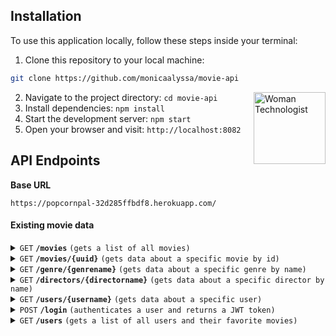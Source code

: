 ## Installation

To use this application locally, follow these steps inside your terminal:

1. Clone this repository to your local machine:
```bash
git clone https://github.com/monicaalyssa/movie-api
```
<img align="right" src="https://raw.githubusercontent.com/Tarikul-Islam-Anik/Telegram-Animated-Emojis/main/People/Woman%20Technologist.webp" alt="Woman Technologist" width="115"/>

2. Navigate to the project directory: `cd movie-api`
3. Install dependencies: `npm install`
4. Start the development server: `npm start`
5. Open your browser and visit: `http://localhost:8082`

## API Endpoints

**Base URL**
``` 
https://popcornpal-32d285ffbdf8.herokuapp.com/ 
```

#### Existing movie data

<details>
 <summary><code>GET</code> <code><b>/movies</b></code> <code>(gets a list of all movies)</code></summary>

##### Parameters

> | None |
> |---------------|

##### Responses

> | HTTP Code     | Content-Type                      | Response                                                            |
> |---------------|-----------------------------------|---------------------------------------------------------------------|
> | `200`         | `application/json; charset=utf-8`        | JSON array of objects 

</details>

<details>
 <summary><code>GET</code> <code><b>/movies/{uuid}</b></code> <code>(gets data about a specific movie by id)</code></summary>
 
##### Parameters

> | Name   | Data Type      | Description                                          |
> |--------|----------------|------------------------------------------------------|
> | `uuid` | string         | The specific movie id                 |


##### Responses

> | HTTP Code     | Content-Type                      | Response                                                            |
> |---------------|-----------------------------------|---------------------------------------------------------------------|
> | `200`         | `application/json; charset=utf-8`        | JSON object 
> | `500`         | `text/html; charset=utf-8`        | `"Error: " + message`

##### Example Request
`https://popcornpal-32d285ffbdf8.herokuapp.com/movies/666f4ac82ea46717e439e608`

##### Example Response (200 OK)
```json
{
  "Genre": {
    "Name": "Mystery",
    "Description": "Mystery involves a mysterious death or a crime to be solved."
  },
  "Director": {
    "Name": "Sam Esmail",
    "Bio": "Sam Esmail is an American producer and writer, with 5 film award wins.",
    "Birthdate": "1977-09-17T00:00:00.000Z"
  },
  "_id": "666f4ac82ea46717e439e608",
  "Title": "Leave the World Behind",
  "Description": "A family's getaway to a luxurious rental home takes an ominous turn when a cyberattack knocks out their devices, and two strangers appear at their door.",
  "ImageURL": "https://m.media-amazon.com/images/M/MV5BMTUzM2I3NDEtMjNhYi00NTQ0LThmZDItZTMyMzM2MjJmZGRjXkEyXkFqcGdeQXVyMTU3NDU4MDg2._V1_.jpg",
  "Featured": false,
  "BannerURL": "https://stadt-bremerhaven.de/wp-content/uploads/2023/10/Leave-the-world-behind.jpg",
  "Duration": "2h20m"
}
```

</details> 

<details>
 <summary><code>GET</code> <code><b>/genre/{genrename}</b></code> <code>(gets data about a specific genre by name)</code></summary>

##### Parameters

> | Name   | Data Type      | Description                                          |
> |--------|----------------|------------------------------------------------------|
> | `genrename` | string         | The name of the genre (case sensitive)                 |


##### Responses

> | HTTP Code     | Content-Type                      | Response                                                            |
> |---------------|-----------------------------------|---------------------------------------------------------------------|
> | `200`         | `application/json; charset=utf-8`        | JSON object 
> | `404`         | `text/html; charset=utf-8`        | `genrename + "genre not found"`

##### Example Request
`https://popcornpal-32d285ffbdf8.herokuapp.com/genre/Fantasy`

##### Example Response (200 OK)
```json
{
  "Name": "Fantasy",
  "Description": "Fantasy stories are set in a faraway or fictional universe and are usually inspired by mythology and folklore."
}
```

</details>

<details>
 <summary><code>GET</code> <code><b>/directors/{directorname}</b></code> <code>(gets data about a specific director by name)</code></summary>

##### Parameters

> | Name   | Data Type      | Description                                          |
> |--------|----------------|------------------------------------------------------|
> | `directorname` | string         | The name of the director (case sensitive)                 |


##### Responses

> | HTTP Code     | Content-Type                      | Response                                                            |
> |---------------|-----------------------------------|---------------------------------------------------------------------|
> | `200`         | `application/json; charset=utf-8`        | JSON object 
> | `404`         | `text/html; charset=utf-8`        | `directorname + " not found"`

##### Example Request
`https://popcornpal-32d285ffbdf8.herokuapp.com/directors/James Cameron`

##### Example Response (200 OK)
```json
{
  "Name": "James Cameron",
  "Bio": "James Cameron is a Canadian filmmaker known for his expansive vision and innovative special-effects films, most notably Titanic (1997), and Avatar (2009).",
  "Birthdate": "1954-08-16T00:00:00.000Z"
}
```

</details>

<details>
 <summary><code>GET</code> <code><b>/users/{username}</b></code> <code>(gets data about a specific user)</code></summary>

##### Parameters

> | Name   | Data Type      | Description                                          |
> |--------|----------------|------------------------------------------------------|
> | `username` | string         | Users username                 |

##### Auth Parameters

> | Auth Type   | Value      | Description                                          |
> |--------|----------------|------------------------------------------------------|
> | `Bearer Token` | string         | JWT Token                 |

##### Responses

> | HTTP Code     | Content-Type                      | Response                                                            |
> |---------------|-----------------------------------|---------------------------------------------------------------------|
> | `200`         | `application/json; charset=utf-8`        | JSON object
> | `404`         | `text/html; charset=utf-8`        | `"User with username" + username + " not found"`
> | `401`         | `text/plain; charset=utf-8`        | `"Unauthorized"`

##### Example Request
`https://popcornpal-32d285ffbdf8.herokuapp.com/users/johndoe`

##### Example Response (200 OK)
```json
{
  "_id": "6262a50dc4d247589f699b38ab9204f4",
  "Username": "johndoe",
  "Password": "$2b$12$q3lFXBytAOfnH5mXYll.AOH6rnNmXzbEmtsK61jUONaCW02wKz11W",
  "Email": "johndoe@exmaple.com",
  "Birthday": "1997-03-20T00:00:00.000Z",
  "Favorites": [],
  "__v": 0
},
```

</details>

<details>
 <summary><code>POST</code> <code><b>/login</b></code> <code>(authenticates a user and returns a JWT token)</code></summary>

##### Query Parameters

> | Key   | Value      | Description                                          |
> |--------|----------------|------------------------------------------------------|
> | `Username` | string         | User username                 |
> | `Password` | string         | User password                 |


##### Responses

> | HTTP Code     | Content-Type                      | Response                                                            |
> |---------------|-----------------------------------|---------------------------------------------------------------------|
> | `200`         | `application/json; charset=utf-8`        | JSON object of objects
> | `401`         | `text/html; charset=utf-8`        | `"Invalid username or password"`

##### Example Request
`https://popcornpal-32d285ffbdf8.herokuapp.com/login?Username=johndoe&Password=password123`

##### Example Response (200 OK)

```json
{
    "user": {
        "_id": "6262a50dc4d247589f699b38ab9204f4",
        "Username": "johndoe",
        "Password": "$2b$12$q3lFXBytAOfnH5mXYll.AOH6rnNmXzbEmtsK61jUONaCW02wKz11W",
        "Email": "johndoe@exmaple.com",
        "Birthday": "1997-03-20T00:00:00.000Z",
        "Favorites": [],
        "__v": 0
    },
    "token": "Lmi97X7rSYyEVywRuee2sYlODgI0W7pFpAscfOPggAuwe6CaCi7WumymeBzH8bUm8JS9TKu4fD88VB42E1HO9Qe8fiLOJbfPtFq1taGtdV4rzoCxZ4L3AdEPwVexWSGAESVjIRRlCc7e84ChB5V5i19iZmGtulGfwXTQ-rrihSqU0-p4CsMXfommD79Qqehtgv-6JlzZcILXc-WOsSBkSCVMoTW5p6ppVPZH"
}
```
</details>

<details>
 <summary><code>GET</code> <code><b>/users</b></code> <code>(gets a list of all users and their favorite movies)</code></summary>

##### Auth Parameters

> | Auth Type   | Value      | Description                                          |
> |--------|----------------|------------------------------------------------------|
> | `Bearer Token` | string         | JWT Token                 |

##### Responses

> | HTTP Code     | Content-Type                      | Response                                                            |
> |---------------|-----------------------------------|---------------------------------------------------------------------|
> | `200`         | `application/json; charset=utf-8`        | JSON array of objects

</details>


